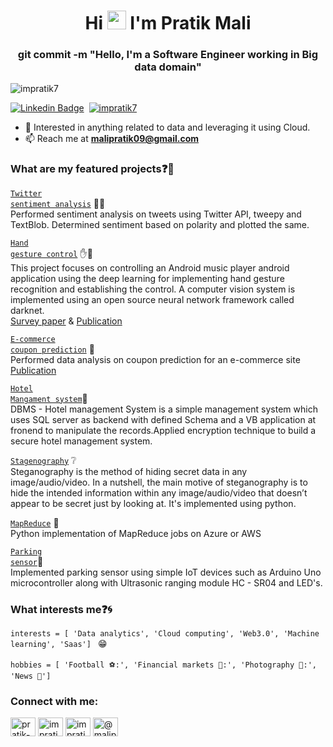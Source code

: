 <h1 align="center">Hi <img src="https://raw.githubusercontent.com/iampavangandhi/iampavangandhi/master/gifs/Hi.gif" width="30px"> I'm Pratik Mali</h1>
<h3 align="center">git commit -m "Hello, I'm a Software Engineer working in Big data domain"</h3>

<p align="left"> <img src="https://komarev.com/ghpvc/?username=impratik7&label=Profile%20views&color=0e75b6&style=flat" alt="impratik7" /> </p>

[linkedin]: https://linkedin.com/in/pratikmali
[![Linkedin Badge](https://img.shields.io/badge/linkedin%20-%230077B5.svg?&style=for-the-badge&logo=linkedin&logoColor=white)][linkedin]&nbsp;
<a href="https://twitter.com/impratikm7" target="blank"><img src="https://img.shields.io/twitter/follow/impratikm7?logo=twitter&style=for-the-badge" alt="impratik7" /></a>   

- 💬 Interested in anything related to data and leveraging it using Cloud.
- 📫 Reach me at **malipratik09@gmail.com**

### What are my featured projects:question::rocket:
<code>[Twitter sentiment analysis](https://github.com/impratik7/Twitter_Sentiment_Analysis_Python)</code> 💬🤔  
Performed sentiment analysis on tweets using Twitter API, tweepy and TextBlob. Determined sentiment based on polarity and plotted the same.   

<code>[Hand gesture control](https://github.com/impratik7/Twitter_Sentiment_Analysis_Python)</code> ✋📱   
This project focuses on controlling an Android music player android application using the deep learning for implementing hand gesture recognition and establishing the control. A computer vision system is implemented using an open source neural network framework called darknet.   
<a href="https://ijrar.org/viewfull.php?&p_id=IJRAR2001999" target="blank">Survey paper</a> </t> & </t>
<a href="https://www.irjet.net/archives/V7/i5/IRJET-V7I51079.pdf" target="blank">Publication</a>   

<code>[E-commerce coupon prediction](https://github.com/impratik7/data_analysis)</code> 🔭   
Performed data analysis on coupon prediction for an e-commerce site  
<a href="https://www.ijsdr.org/papers/IJSDR2005019.pdf" target="blank">Publication </a>  

<code>[Hotel Mangament system](https://github.com/impratik7/Hotel_management_system)</code>🏨   
DBMS - Hotel management System is a simple management system which uses SQL server as backend with defined Schema and a VB application at fronend to manipulate the records.Applied encryption technique to build a secure hotel management system.     

<code>[Stagenography](https://github.com/impratik7/Steganography)</code> ❔     
Steganography is the method of hiding secret data in any image/audio/video. In a nutshell, the main motive of steganography is to hide the intended information within any image/audio/video that doesn’t appear to be secret just by looking at. It's implemented using python.    

<code>[MapReduce](https://github.com/impratik7/Steganography)</code> 👨‍     
Python implementation of MapReduce jobs on Azure or AWS    

<code>[Parking sensor](https://github.com/impratik7/Parking_sensor)</code>🚙    
Implemented parking sensor using simple IoT devices such as Arduino Uno microcontroller along with Ultrasonic ranging module HC - SR04 and LED's.    

### What interests me:question::cyclone:
```interests = [ 'Data analytics', 'Cloud computing', 'Web3.0', 'Machine learning', 'Saas'] ``` :grin:  
</br>
```hobbies = [ 'Football ⚽:', 'Financial markets 💸:', 'Photography 📸:', 'News 📰'] ``` 

<h3 align="left">Connect with me:</h3>
<p align="left">
<a href="https://https://www.linkedin.com/in/pratikmali" target="blank"><img align="center" src="https://raw.githubusercontent.com/rahuldkjain/github-profile-readme-generator/master/src/images/icons/Social/linked-in-alt.svg" alt="pratik-mali" height="30" width="40" /></a>
<a href="https://instagram.com/impratik7" target="blank"><img align="center" src="https://raw.githubusercontent.com/rahuldkjain/github-profile-readme-generator/master/src/images/icons/Social/instagram.svg" alt="impratik7" height="30" width="40" /></a>
<a href="https://twitter.com/impratikm7" target="blank"><img align="center" src="https://raw.githubusercontent.com/rahuldkjain/github-profile-readme-generator/master/src/images/icons/Social/twitter.svg" alt="impratikm7" height="30" width="40" /></a>
<a href="https://https://medium.com/@malipratik09" target="blank"><img align="center" src="https://raw.githubusercontent.com/rahuldkjain/github-profile-readme-generator/master/src/images/icons/Social/medium.svg" alt="@malipratik09" height="30" width="40" /></a>
</p>
